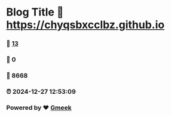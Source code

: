 # Blog Title :link: https://chyqsbxcclbz.github.io 
### :page_facing_up: [13](https://chyqsbxcclbz.github.io/tag.html) 
### :speech_balloon: 0 
### :hibiscus: 8668 
### :alarm_clock: 2024-12-27 12:53:09 
### Powered by :heart: [Gmeek](https://github.com/Meekdai/Gmeek)
